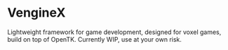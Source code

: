 # VengineX
Lightweight framework for game development, designed for voxel games, build on top of OpenTK.
Currently WIP, use at your own risk.

